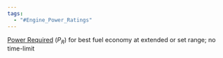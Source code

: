 ```yaml
---
tags:
  - "#Engine_Power_Ratings"
---
```

[Power Required](Power%20Required.md) $(P_{R})$ for best fuel economy at extended or set range; no time-limit